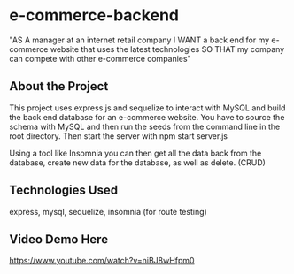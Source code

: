 # e-commerce-backend
"AS A manager at an internet retail company
I WANT a back end for my e-commerce website that uses the latest technologies
SO THAT my company can compete with other e-commerce companies"

## About the Project
This project uses express.js and sequelize to interact with MySQL and build the back end database for an e-commerce website. You have to source the schema with MySQL and then run the seeds from the command line in the root directory. Then start the server with npm start server.js

Using a tool like Insomnia you can then get all the data back from the database, create new data for the database, as well as delete. (CRUD)


## Technologies Used
express, mysql, sequelize, insomnia (for route testing)

## Video Demo Here
https://www.youtube.com/watch?v=niBJ8wHfpm0
